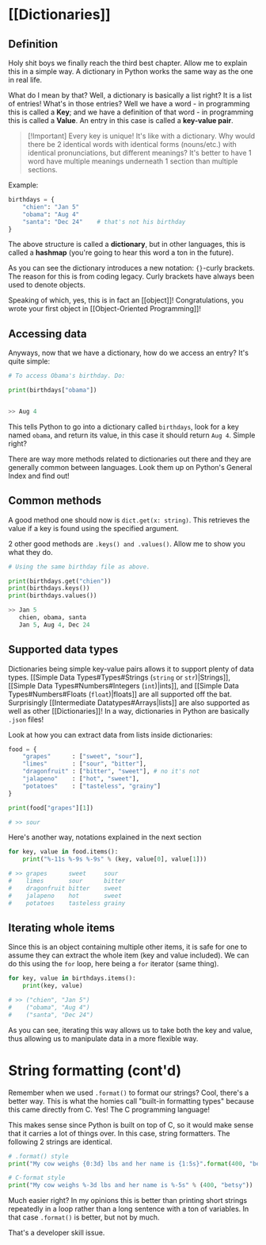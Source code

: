 # [[Dictionaries]]
## Definition
Holy shit boys we finally reach the third best chapter. Allow me to explain this in a simple way. A dictionary in Python works the same way as the one in real life.

What do I mean by that? Well, a dictionary is basically a list right? It is a list of entries! What's in those entries? Well we have a word - in programming this is called a **Key**; and we have a definition of that word - in programming this is called a **Value**. An entry in this case is called a **key-value pair**.

> [!Important] Every key is unique! 
> It's like with a dictionary. Why would there be 2 identical words with identical forms (nouns/etc.) with identical pronunciations, but different meanings? It's better to have 1 word have multiple meanings underneath 1 section than multiple sections.

Example:
```python
birthdays = {
	"chien": "Jan 5"
	"obama": "Aug 4"
	"santa": "Dec 24"    # that's not his birthday
}
```
The above structure is called a **dictionary**, but in other languages, this is called a **hashmap** (you're going to hear this word a ton in the future). 

As you can see the dictionary introduces a new notation: `{}`-curly brackets. The reason for this is from coding legacy. Curly brackets have always been used to denote objects.

Speaking of which, yes, this is in fact an [[object]]! Congratulations, you wrote your first object in [[Object-Oriented Programming]]! 
## Accessing data
Anyways, now that we have a dictionary, how do we access an entry? It's quite simple:
```python
# To access Obama's birthday. Do:

print(birthdays["obama"])


>> Aug 4
```
This tells Python to go into a dictionary called `birthdays`, look for a key named `obama`, and return its value, in this case it should return `Aug 4`. Simple right? 

There are way more methods related to dictionaries out there and they are generally common between languages. Look them up on Python's General Index and find out!
## Common methods
A good method one should now is `dict.get(x: string)`. This retrieves the value if a key is found using the specified argument.

2 other good methods are `.keys() and .values()`. Allow me to show you what they do.

```python
# Using the same birthday file as above.

print(birthdays.get("chien"))
print(birthdays.keys())
print(birthdays.values())

>> Jan 5
   chien, obama, santa
   Jan 5, Aug 4, Dec 24
```
## Supported data types
Dictionaries being simple key-value pairs allows it to support plenty of data types. [[Simple Data Types#Types#Strings (`string` or `str`)|Strings]], [[Simple Data Types#Numbers#Integers (`int`)|ints]], and [[Simple Data Types#Numbers#Floats (`float`)|floats]] are all supported off the bat. Surprisingly [[Intermediate Datatypes#Arrays|lists]] are also supported as well as other [[Dictionaries]]! In a way, dictionaries in Python are basically `.json` files!

Look at how you can extract data from lists inside dictionaries:
```python
food = {
    "grapes"      : ["sweet", "sour"],
    "limes"       : ["sour", "bitter"],
    "dragonfruit" : ["bitter", "sweet"], # no it's not
    "jalapeno"    : ["hot", "sweet"],
    "potatoes"    : ["tasteless", "grainy"]
}

print(food["grapes"][1])

# >> sour
```

Here's another way, notations explained in the next section
```python
for key, value in food.items():
    print("%-11s %-9s %-9s" % (key, value[0], value[1]))

# >> grapes      sweet     sour
#    limes       sour      bitter
#    dragonfruit bitter    sweet
#    jalapeno    hot       sweet
#    potatoes    tasteless grainy
```
## Iterating whole items
Since this is an object containing multiple other items, it is safe for one to assume they can extract the whole item (key and value included). We can do this using the `for` loop, here being a `for` iterator (same thing).

```python
for key, value in birthdays.items():
	print(key, value)

# >> ("chien", "Jan 5")
#    ("obama", "Aug 4")
#    ("santa", "Dec 24")
```

As you can see, iterating this way allows us to take both the key and value, thus allowing us to manipulate data in a more flexible way.

# String formatting (cont'd)
Remember when we used `.format()` to format our strings? Cool, there's a better way. This is what the homies call "built-in formatting types" because this came directly from C. Yes! The C programming language!

This makes sense since Python is built on top of C, so it would make sense that it carries a lot of things over. In this case, string formatters. The following 2 strings are identical.

```python
# .format() style
print("My cow weighs {0:3d} lbs and her name is {1:5s}".format(400, "betsy"))

# C-format style
print("My cow weighs %-3d lbs and her name is %-5s" % (400, "betsy"))
```

Much easier right? In my opinions this is better than printing short strings repeatedly in a loop rather than a long sentence with a ton of variables. In that case `.format()` is better, but not by much.

That's a developer skill issue.